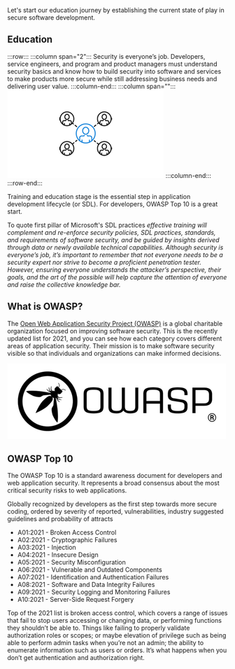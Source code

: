 Let's start our education journey by establishing the current state of play in secure software development.

## Education

:::row:::
   :::column span="2":::
     Security is everyone’s job. Developers, service engineers, and program and product managers must understand security basics and know how to build security into software and services to make products more secure while still addressing business needs and delivering user value.
   :::column-end:::
   :::column span="":::
     ![AppSec](../media/sdl-education.png)
   :::column-end:::
:::row-end:::

Training and education stage is the essential step in application development lifecycle (or SDL). For developers, OWASP Top 10 is a great start.

To quote first pillar of Microsoft's SDL practices *effective training will complement and re-enforce security policies, SDL practices, standards, and requirements of software security, and be guided by insights derived through data or newly available technical capabilities.
Although security is everyone’s job, it’s important to remember that not everyone needs to be a security expert nor strive to become a proficient penetration tester. However, ensuring everyone understands the attacker’s perspective, their goals, and the art of the possible will help capture the attention of everyone and raise the collective knowledge bar.*

## What is OWASP?

The [Open Web Application Security Project (OWASP)](https://owasp.org/) is a global charitable organization focused on improving software security.
This is the recently updated list for 2021, and you can see how each category covers different areas of application security. Their mission is to make software security visible so that individuals and organizations can make informed decisions.

![OWASP logo](../media/owasp.png)

## OWASP Top 10

The OWASP Top 10 is a standard awareness document for developers and web application security. It represents a broad consensus about the most critical security risks to web applications.

Globally recognized by developers as the first step towards more secure coding, ordered by severity of reported, vulnerabilities, industry suggested guidelines and probability of attracts

* A01:2021 - Broken Access Control​
* A02:2021 - Cryptographic Failures​
* A03:2021 - Injection​
* A04:2021 - Insecure Design​
* A05:2021 - Security Misconfiguration​
* A06:2021 - Vulnerable and Outdated Components​
* A07:2021 - Identification and Authentication Failures​
* A08:2021 - Software and Data Integrity Failures​
* A09:2021 - Security Logging and Monitoring Failures​
* A10:2021 - Server-Side Request Forgery​

Top of the 2021 list is broken access control, which covers a range of issues that fail to stop users accessing or changing data, or performing functions they shouldn’t be able to. Things like failing to properly validate authorization roles or scopes; or maybe elevation of privilege such as being able to perform admin tasks when you’re not an admin; the ability to enumerate information such as users or orders. It’s what happens when you don’t get authentication and authorization right.
